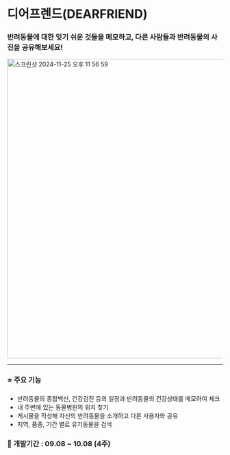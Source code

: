 # 디어프렌드(DEARFRIEND)
### 반려동물에 대한 잊기 쉬운 것들을 메모하고, 다른 사람들과 반려동물의 사진을 공유해보세요!


<img width="700" alt="스크린샷 2024-11-25 오후 11 56 59" src="https://github.com/user-attachments/assets/562793a5-d55f-4234-acca-8f3ad64ea012">

---

### ⭐ 주요 기능
* 반려동물의 종합백신, 건강검진 등의 일정과 반려동물의 건강상태를 메모하여 체크
* 내 주변에 있는 동물병원의 위치 찾기
* 게시물을 작성해 자신의 반려동물을 소개하고 다른 사용자와 공유
* 지역, 품종, 기간 별로 유기동물을 검색

### 📆 개발기간 : 09.08 ~ 10.08 (4주)
